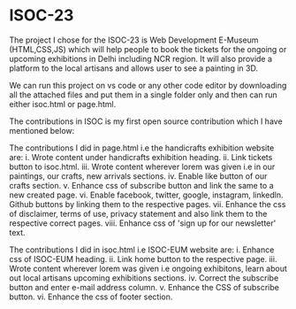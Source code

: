 # ISOC-23
The project I chose for the ISOC-23 is Web Development E-Museum (HTML,CSS,JS) which will help people to book the tickets for the ongoing or upcoming exhibitions in Delhi including NCR region.
It will also provide a platform to the local artisans and allows user to see a painting in 3D.

We can run this project on vs code or any other code editor by downloading all the attached files and put them in a single folder only and then can run either isoc.html or page.html.

The contributions in ISOC is  my first open source contribution which I have mentioned below:

The contributions I did in page.html i.e the handicrafts exhibition website are:
i.	Wrote content under handicrafts exhibition heading.
ii.	Link tickets button to isoc.html.
iii. Wrote content wherever lorem was given i.e in our paintings, our crafts, new arrivals sections.
iv.	Enable like button of our crafts section.
v.	Enhance css of subscribe button and link the same to a new created page.
vi.	Enable facebook, twitter, google, instagram, linkedln. Github buttons by linking them to the respective pages.
vii.	Enhance the css of disclaimer, terms of use, privacy statement and also link them to the respective correct pages.
viii.	Enhance css of 'sign up for our newsletter' text.

The contributions I did in isoc.html i.e ISOC-EUM website are:
i. Enhance css of ISOC-EUM heading.
ii. Link home button to the respective page.
iii. Wrote content wherever lorem was given i.e ongoing exhibitons, learn about out local artisans upcoming exhibitions sections.
iv.  Correct the subscribe button and enter e-mail address column.
v. Enhance the CSS of subscribe button.
vi. Enhance the css of footer section.

